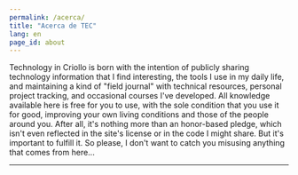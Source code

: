 ```yaml
---
permalink: /acerca/
title: "Acerca de TEC"
lang: en
page_id: about
---
```


Technology in Criollo is born with the intention of publicly sharing technology information that I find interesting, the tools I use in my daily life, and maintaining a kind of "field journal" with technical resources, personal project tracking, and occasional courses I've developed.
All knowledge available here is free for you to use, with the sole condition that you use it for good, improving your own living conditions and those of the people around you.
After all, it's nothing more than an honor-based pledge, which isn't even reflected in the site's license or in the code I might share. But it's important to fulfill it. So please, I don't want to catch you misusing anything that comes from here...

---






